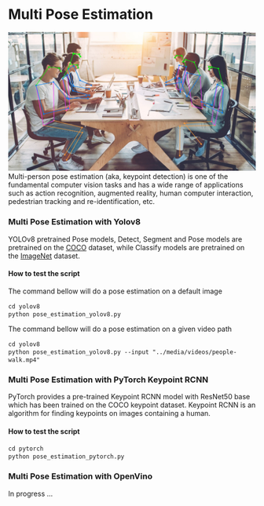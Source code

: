 # Multi Pose Estimation
![](https://github.com/PhilippeMitch/Multi-Pose-Estimation/blob/main/images/pose.png) 
Multi-person pose estimation (aka, keypoint detection) is one of the fundamental computer vision tasks and has a wide range of applications such as action recognition, augmented reality, human computer interaction, pedestrian tracking and re-identification, etc.

### Multi Pose Estimation with Yolov8
YOLOv8 pretrained Pose models, Detect, Segment and Pose models are pretrained on the [COCO](https://github.com/ultralytics/ultralytics/blob/main/ultralytics/cfg/datasets/coco.yaml) dataset, while Classify models are pretrained on the [ImageNet](https://github.com/ultralytics/ultralytics/blob/main/ultralytics/cfg/datasets/ImageNet.yaml) dataset.

#### How to test the script

The command bellow will do a pose estimation on a default image
```
cd yolov8
python pose_estimation_yolov8.py
```

The command bellow will do a pose estimation on a given video path
```
cd yolov8
python pose_estimation_yolov8.py --input "../media/videos/people-walk.mp4"
```

### Multi Pose Estimation with PyTorch Keypoint RCNN
PyTorch provides a pre-trained Keypoint RCNN model with ResNet50 base which has been trained on the COCO keypoint dataset. Keypoint RCNN is an algorithm for finding keypoints on images containing a human.

#### How to test the script

```
cd pytorch
python pose_estimation_pytorch.py
```
### Multi Pose Estimation with OpenVino
In progress ...